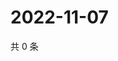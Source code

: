 # 2022-11-07

共 0 条

<!-- BEGIN WEIBO -->
<!-- 最后更新时间 Mon Nov 07 2022 20:11:13 GMT+0800 (China Standard Time) -->

<!-- END WEIBO -->
